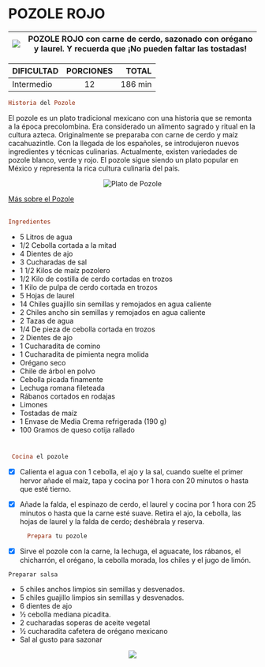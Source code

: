 # **POZOLE ROJO** 
| ![](https://oasishoteles.com/blog/wp-content/uploads/2021/03/pozole-mexicano.jpg) | **POZOLE ROJO con carne de cerdo, sazonado con orégano y laurel. Y recuerda que ¡No pueden faltar las tostadas!** |
| --- | --- |


| DIFICULTAD | PORCIONES  | TOTAL |
| :--------- |:----------:| -----:|
| Intermedio | 12         | 186 min |

```Ruby
Historia del Pozole
```
El pozole es un plato tradicional mexicano con una historia que se remonta a la época precolombina. Era considerado un alimento sagrado y ritual en la cultura azteca. Originalmente se preparaba con carne de cerdo y maíz cacahuazintle. Con la llegada de los españoles, se introdujeron nuevos ingredientes y técnicas culinarias. Actualmente, existen variedades de pozole blanco, verde y rojo. El pozole sigue siendo un plato popular en México y representa la rica cultura culinaria del país.

<p align="center">
  <img src="https://upload.wikimedia.org/wikipedia/commons/thumb/5/5b/Pozole.jpg/1280px-Pozole.jpg" alt="Plato de Pozole">
</p>

[Más sobre el Pozole](https://es.wikipedia.org/wiki/Pozole) <br><br>

```Ruby
Ingredientes
```

- 5 Litros de agua
- 1/2 Cebolla cortada a la mitad
- 4 Dientes de ajo
- 3 Cucharadas de sal
- 1 1/2 Kilos de maíz pozolero
- 1/2 Kilo de costilla de cerdo cortadas en trozos
- 1 Kilo de pulpa de cerdo cortada en trozos
- 5 Hojas de laurel
- 14 Chiles guajillo sin semillas y remojados en agua caliente
- 2 Chiles ancho sin semillas y remojados en agua caliente
- 2 Tazas de agua
- 1/4 De pieza de cebolla cortada en trozos
- 2 Dientes de ajo
- 1 Cucharadita de comino
- 1 Cucharadita de pimienta negra molida
- Orégano seco
- Chile de árbol en polvo
- Cebolla picada finamente
- Lechuga romana fileteada
- Rábanos cortados en rodajas
- Limones
- Tostadas de maíz
- 1 Envase de Media Crema refrigerada (190 g)
- 100 Gramos de queso cotija rallado
#

  ```Ruby
   Cocina el pozole
  ```
- [x] Calienta el agua con 1 cebolla, el ajo y la sal, cuando suelte el primer hervor añade el maíz, tapa y cocina por 1 hora con 20 minutos o hasta que esté tierno.
- [x] Añade la falda, el espinazo de cerdo, el laurel y cocina por 1 hora con 25 minutos o hasta que la carne esté suave. Retira el ajo, la cebolla, las hojas de laurel y la falda de cerdo; deshébrala y reserva.
  
  ```Ruby
    Prepara tu pozole
  ```
- [x] Sirve el pozole con la carne, la lechuga, el aguacate, los rábanos, el chicharrón, el orégano, la cebolla morada, los chiles y el jugo de limón.
  
``` Edgar E
Preparar salsa
```
- 5 chiles anchos limpios sin semillas y desvenados.
- 5 chiles guajillo limpios sin semillas y desvenados.
- 6 dientes de ajo
- ½ cebolla mediana picadita.
- 2 cucharadas soperas de aceite vegetal
- ½ cucharadita cafetera de orégano mexicano
- Sal al gusto para sazonar

<p align="center">
  <img src="https://elhornodelucas.com/wp-content/uploads/2020/03/salsa-pozole-1.jpg">
</p>

